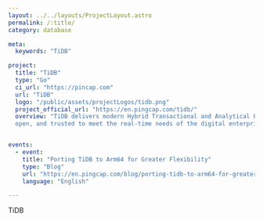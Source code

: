 ```yaml
---
layout: ../../layouts/ProjectLayout.astro
permalink: /:title/
category: database

meta:
  keywords: "TiDB"

project:
  title: "TiDB"
  type: "Go"
  ci_url: "https://pincap.com"
  url: "TiDB"
  logo: "/public/assets/projectLogos/tidb.png"
  project_official_url: "https://en.pingcap.com/tidb/"
  overview: "TiDB delivers modern Hybrid Transactional and Analytical Processing. TiDB is effortlessly scalable,
  open, and trusted to meet the real-time needs of the digital enterprise."


events:
  - event:
    title: "Porting TiDB to Arm64 for Greater Flexibility"
    type: "Blog"
    url: "https://en.pingcap.com/blog/porting-tidb-to-arm64-for-greater-flexibility/"
    language: "English"

---
```


<p>TiDB</p>
